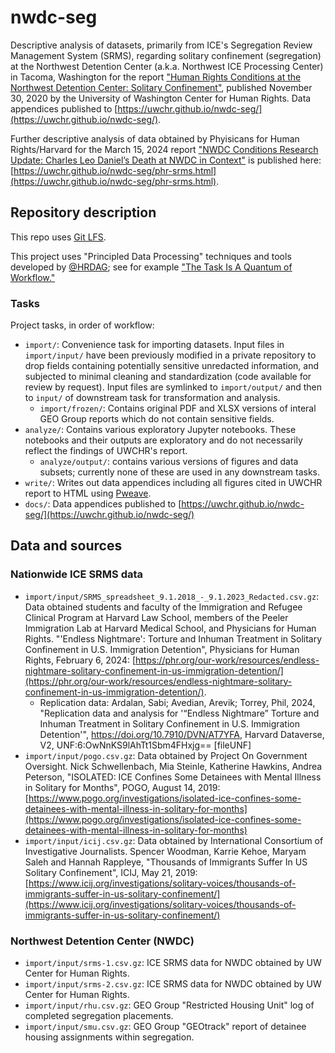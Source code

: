 # nwdc-seg

Descriptive analysis of datasets, primarily from ICE's Segregation Review Management System (SRMS), regarding solitary confinement (segregation) at the Northwest Detention Center (a.k.a. Northwest ICE Processing Center) in Tacoma, Washington for the report ["Human Rights Conditions at the Northwest Detention Center: Solitary Confinement"](https://jsis.washington.edu/humanrights/2020/11/30/nwdc-solitary/), published November 30, 2020 by the University of Washington Center for Human Rights. Data appendices published to [https://uwchr.github.io/nwdc-seg/](https://uwchr.github.io/nwdc-seg/).

Further descriptive analysis of data obtained by Phyisicans for Human Rights/Harvard for the March 15, 2024 report ["NWDC Conditions Research Update: Charles Leo Daniel’s Death at NWDC in Context"](https://jsis.washington.edu/humanrights/2024/03/15/nwdc-conditions-research-update-daniel-death-in-context/) is published here: [https://uwchr.github.io/nwdc-seg/phr-srms.html](https://uwchr.github.io/nwdc-seg/phr-srms.html).

## Repository description

This repo uses [Git LFS](https://git-lfs.github.com/).

This project uses "Principled Data Processing" techniques and tools developed by [@HRDAG](https://github.com/HRDAG); see for example ["The Task Is A Quantum of Workflow."](https://hrdag.org/2016/06/14/the-task-is-a-quantum-of-workflow/)

### Tasks

Project tasks, in order of workflow:

- `import/`: Convenience task for importing datasets. Input files in `import/input/` have been previously modified in a private repository to drop fields containing potentially sensitive unredacted information, and subjected to minimal cleaning and standardization (code available for review by request). Input files are symlinked to `import/output/` and then to `input/` of downstream task for transformation and analysis.
  - `import/frozen/`: Contains original PDF and XLSX versions of interal GEO Group reports which do not contain sensitive fields.
- `analyze/`: Contains various exploratory Jupyter notebooks. These notebooks and their outputs are exploratory and do not necessarily reflect the findings of UWCHR's report.
  - `analyze/output/`: contains various versions of figures and data subsets; currently none of these are used in any downstream tasks.
- `write/`: Writes out data appendices including all figures cited in UWCHR report to HTML using [Pweave](http://mpastell.com/pweave/).
- `docs/`: Data appendices published to [https://uwchr.github.io/nwdc-seg/](https://uwchr.github.io/nwdc-seg/)

## Data and sources

### Nationwide ICE SRMS data
- `import/input/SRMS_spreadsheet_9.1.2018_-_9.1.2023_Redacted.csv.gz`: Data obtained students and faculty of the Immigration and Refugee Clinical Program at Harvard Law School, members of the Peeler Immigration Lab at Harvard Medical School, and Physicians for Human Rights. "'Endless Nightmare': Torture and Inhuman Treatment in Solitary Confinement in U.S. Immigration Detention", Physicians for Human Rights, February 6, 2024: [https://phr.org/our-work/resources/endless-nightmare-solitary-confinement-in-us-immigration-detention/](https://phr.org/our-work/resources/endless-nightmare-solitary-confinement-in-us-immigration-detention/).
  - Replication data: Ardalan, Sabi; Avedian, Arevik; Torrey, Phil, 2024, "Replication data and analysis for '“Endless Nightmare” Torture and Inhuman Treatment in Solitary Confinement in U.S. Immigration Detention'", https://doi.org/10.7910/DVN/AT7YFA, Harvard Dataverse, V2, UNF:6:OwNnKS9lAhTt1Sbm4FHxjg== [fileUNF] 
- `import/input/pogo.csv.gz`: Data obtained by Project On Government Oversight. Nick Schwellenbach, Mia Steinle, Katherine Hawkins, Andrea Peterson, "ISOLATED: ICE Confines Some Detainees with Mental Illness in Solitary for Months", POGO, August 14, 2019: [https://www.pogo.org/investigations/isolated-ice-confines-some-detainees-with-mental-illness-in-solitary-for-months](https://www.pogo.org/investigations/isolated-ice-confines-some-detainees-with-mental-illness-in-solitary-for-months)
- `import/input/icij.csv.gz`: Data obtained by International Consortium of Investigative Journalists. Spencer Woodman, Karrie Kehoe, Maryam Saleh and Hannah Rappleye, "Thousands of Immigrants Suffer In US Solitary Confinement", ICIJ, May 21, 2019: [https://www.icij.org/investigations/solitary-voices/thousands-of-immigrants-suffer-in-us-solitary-confinement/](https://www.icij.org/investigations/solitary-voices/thousands-of-immigrants-suffer-in-us-solitary-confinement/)

### Northwest Detention Center (NWDC)
- `import/input/srms-1.csv.gz`: ICE SRMS data for NWDC obtained by UW Center for Human Rights.
- `import/input/srms-2.csv.gz`: ICE SRMS data for NWDC obtained by UW Center for Human Rights.
- `import/input/rhu.csv.gz`: GEO Group "Restricted Housing Unit" log of completed segregation placements.
- `import/input/smu.csv.gz`: GEO Group "GEOtrack" report of detainee housing assignments within segregation.

